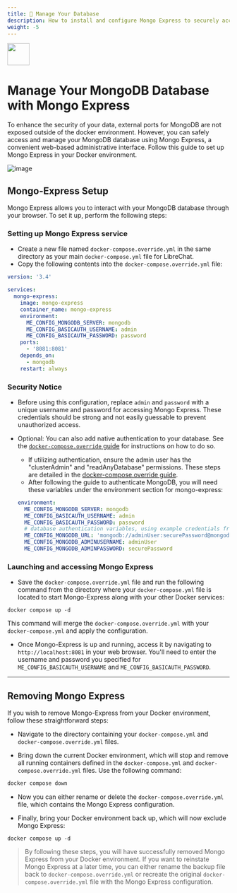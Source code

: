 ```yaml
---
title: 🍃 Manage Your Database
description: How to install and configure Mongo Express to securely access and manage your MongoDB database in Docker.
weight: -5
---
```


<img src="https://github.com/danny-avila/LibreChat/assets/32828263/4572dd35-8489-4cb1-a968-4fb5a871d6e5" height="50"/>

# Manage Your MongoDB Database with Mongo Express

To enhance the security of your data, external ports for MongoDB are not exposed outside of the docker environment. However, you can safely access and manage your MongoDB database using Mongo Express, a convenient web-based administrative interface. Follow this guide to set up Mongo Express in your Docker environment.

![image](https://github.com/danny-avila/LibreChat/assets/32828263/612cee31-7fc2-4660-98c0-06627e581bd8)

## Mongo-Express Setup

Mongo Express allows you to interact with your MongoDB database through your browser. To set it up, perform the following steps:

### Setting up Mongo Express service

- Create a new file named `docker-compose.override.yml` in the same directory as your main `docker-compose.yml` file for LibreChat.
- Copy the following contents into the `docker-compose.override.yml` file:

```yaml
version: '3.4'

services:
  mongo-express:
    image: mongo-express
    container_name: mongo-express
    environment:
      ME_CONFIG_MONGODB_SERVER: mongodb
      ME_CONFIG_BASICAUTH_USERNAME: admin
      ME_CONFIG_BASICAUTH_PASSWORD: password
    ports:
      - '8081:8081'
    depends_on:
      - mongodb
    restart: always
```

### Security Notice

- Before using this configuration, replace `admin` and `password` with a unique username and password for accessing Mongo Express. These credentials should be strong and not easily guessable to prevent unauthorized access.
- Optional: You can also add native authentication to your database. See the [`docker-compose.override` guide](../install/configuration/docker_override.md#mongodb-authentication) for instructions on how to do so.

  - If utilizing authentication, ensure the admin user has the "clusterAdmin" and "readAnyDatabase" permissions. These steps are detailed in the [docker-compose.override guide](../install/configuration/docker_override.md#step-1-creating-an-admin-user).
  - After following the guide to authenticate MongoDB, you will need these variables under the environment section for mongo-express:

  ```yaml
  environment:
    ME_CONFIG_MONGODB_SERVER: mongodb
    ME_CONFIG_BASICAUTH_USERNAME: admin
    ME_CONFIG_BASICAUTH_PASSWORD: password
    # database authentication variables, using example credentials from guide
    ME_CONFIG_MONGODB_URL: 'mongodb://adminUser:securePassword@mongodb:27017'
    ME_CONFIG_MONGODB_ADMINUSERNAME: adminUser
    ME_CONFIG_MONGODB_ADMINPASSWORD: securePassword
  ```

### Launching and accessing Mongo Express

- Save the `docker-compose.override.yml` file and run the following command from the directory where your `docker-compose.yml` file is located to start Mongo-Express along with your other Docker services:

```
docker compose up -d
```

This command will merge the `docker-compose.override.yml` with your `docker-compose.yml` and apply the configuration.

- Once Mongo-Express is up and running, access it by navigating to `http://localhost:8081` in your web browser. You'll need to enter the username and password you specified for `ME_CONFIG_BASICAUTH_USERNAME` and `ME_CONFIG_BASICAUTH_PASSWORD`.

---

## Removing Mongo Express

If you wish to remove Mongo-Express from your Docker environment, follow these straightforward steps:

- Navigate to the directory containing your `docker-compose.yml` and `docker-compose.override.yml` files.

- Bring down the current Docker environment, which will stop and remove all running containers defined in the `docker-compose.yml` and `docker-compose.override.yml` files. Use the following command:

```sh
docker compose down
```

- Now you can either rename or delete the `docker-compose.override.yml` file, which contains the Mongo Express configuration.

- Finally, bring your Docker environment back up, which will now exclude Mongo Express:

```
docker compose up -d
```

> By following these steps, you will have successfully removed Mongo Express from your Docker environment. If you want to reinstate Mongo Express at a later time, you can either rename the backup file back to `docker-compose.override.yml` or recreate the original `docker-compose.override.yml` file with the Mongo Express configuration.
